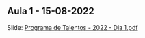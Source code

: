 ## Aula 1 - 15-08-2022
Slide: [Programa de Talentos - 2022 - Dia 1.pdf](https://github.com/CakeERP/cakeerp-talent-program-2022/blob/master/code/day_1/Programa%20de%20Talentos%20-%202022%20-%20Dia%201.pdf)
